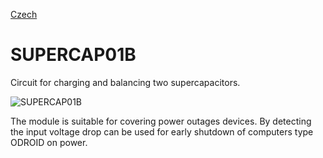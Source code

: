 
[Czech](./README.cs.md)
<!--- module --->
# SUPERCAP01B
<!--- Emodule --->

<!--- subtitle --->Circuit for charging and balancing two supercapacitors.<!--- Esubtitle --->

![SUPERCAP01B](/doc/img/SUPERCAP01A_QRcode.png)

<!--- description ---> The module is suitable for covering power outages devices. By detecting the input voltage drop can be used for early shutdown of computers type ODROID on power.<!--- Edescription --->
            